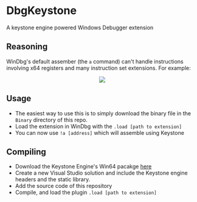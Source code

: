 # DbgKeystone
A keystone engine powered Windows Debugger extension

## Reasoning

WinDbg's default assember (the `a` command) can't handle instructions involving x64 registers and many instruction set extensions. For example: <br>

<p align="center">
  <img src="https://user-images.githubusercontent.com/16905064/135732636-a5af60b6-fb41-4a59-b19a-1f0cb1c21ec2.PNG">
</p>

## Usage
* The easiest way to use this is to simply download the binary file in the `Binary` directory of this repo.
* Load the extension in WinDbg with the `.load [path to extension]`
* You can now use `!a [address]` which will assemble using Keystone 

## Compiling
* Download the Keystone Engine's Win64 pacakge [here](https://www.keystone-engine.org/download/)
* Create a new Visual Studio solution and include the Keystone engine headers and the static library.
* Add the source code of this repository
* Compile, and load the plugin  `.load [path to extension]`
